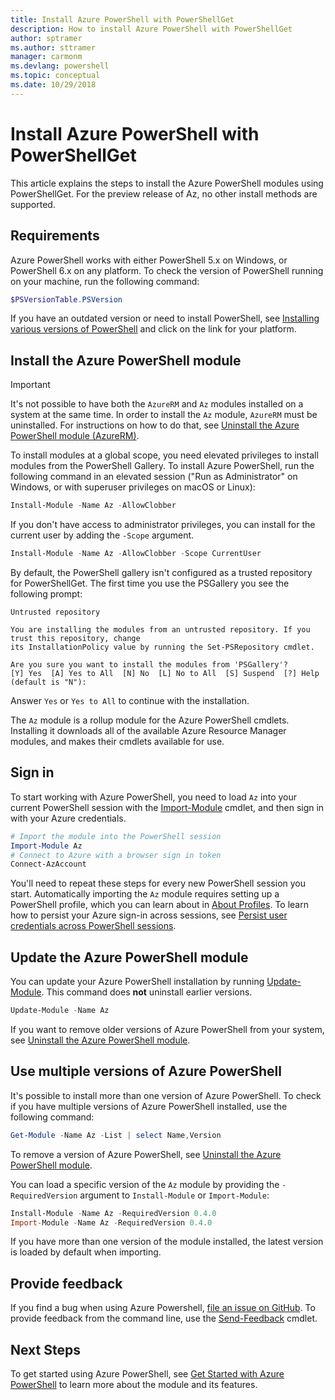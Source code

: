 ```yaml
---
title: Install Azure PowerShell with PowerShellGet
description: How to install Azure PowerShell with PowerShellGet
author: sptramer
ms.author: sttramer
manager: carmonm
ms.devlang: powershell
ms.topic: conceptual
ms.date: 10/29/2018
---
```


# Install Azure PowerShell with PowerShellGet

This article explains the steps to install the Azure PowerShell modules using PowerShellGet. For the preview release of Az,
no other install methods are supported. 

## Requirements

Azure PowerShell works with either PowerShell 5.x on Windows, or PowerShell 6.x on any platform. To check the version of PowerShell running
on your machine, run the following command:

```powershell
$PSVersionTable.PSVersion
```

If you have an outdated version or need to install PowerShell, see [Installing various versions of PowerShell](https://docs.microsoft.com/en-us/powershell/scripting/setup/installing-powershell?view=powershell-6) and click on the link for
your platform.

## Install the Azure PowerShell module

> [!IMPORTANT]
>
> It's not possible to have both the `AzureRM` and `Az` modules installed on a system at the same time. In order to install
> the `Az` module, `AzureRM` must be uninstalled. For instructions on how to do that, see
> [Uninstall the Azure PowerShell module (AzureRM)](/powershell/azure/uninstall-azurerm-ps?view=azurermps-6.11.0).

To install modules at a global scope, you need elevated privileges to install modules from the PowerShell Gallery. To install Azure PowerShell,
run the following command in an elevated session ("Run as Administrator" on Windows, or with superuser privileges on macOS or Linux):

```powershell
Install-Module -Name Az -AllowClobber
```

If you don't have access to administrator privileges, you can install for the current user by adding the `-Scope` argument.

```powershell
Install-Module -Name Az -AllowClobber -Scope CurrentUser
```

By default, the PowerShell gallery isn't configured as a trusted repository for PowerShellGet. The
first time you use the PSGallery you see the following prompt:

```output
Untrusted repository

You are installing the modules from an untrusted repository. If you trust this repository, change
its InstallationPolicy value by running the Set-PSRepository cmdlet.

Are you sure you want to install the modules from 'PSGallery'?
[Y] Yes  [A] Yes to All  [N] No  [L] No to All  [S] Suspend  [?] Help (default is "N"):
```

Answer `Yes` or `Yes to All` to continue with the installation.

The `Az` module is a rollup module for the Azure PowerShell cmdlets. Installing it downloads all of
the available Azure Resource Manager modules, and makes their cmdlets available for use.

## Sign in

To start working with Azure PowerShell, you need to load `Az` into your current PowerShell session
with the [Import-Module](/powershell/module/Microsoft.PowerShell.Core/Import-Module) cmdlet, and then sign in
with your Azure credentials.

```powershell
# Import the module into the PowerShell session
Import-Module Az
# Connect to Azure with a browser sign in token
Connect-AzAccount
```

You'll need to repeat these steps for every new PowerShell session you start. Automatically importing the `Az` module requires
setting up a PowerShell profile, which you can learn about in [About Profiles](/powershell/module/microsoft.powershell.core/about/about_profiles).
To learn how to persist your Azure sign-in across sessions, see [Persist user credentials across PowerShell sessions](context-persistence.md).

## Update the Azure PowerShell module

You can update your Azure PowerShell installation by running [Update-Module](/powershell/module/powershellget/update-module). This command does __not__ uninstall earlier versions.

```powershell
Update-Module -Name Az
```

If you want to remove older versions of Azure PowerShell from your system, see [Uninstall the Azure PowerShell module](uninstall-az-ps.md).

## Use multiple versions of Azure PowerShell

It's possible to install more than one version of Azure PowerShell. To check if you have multiple versions of Azure PowerShell installed, use the following
command:

```powershell
Get-Module -Name Az -List | select Name,Version
```

To remove a version of Azure PowerShell, see [Uninstall the Azure PowerShell module](uninstall-az-ps.md).

You can load a specific version of the `Az` module by providing the `-RequiredVersion` argument to `Install-Module` or `Import-Module`:

```powershell
Install-Module -Name Az -RequiredVersion 0.4.0
Import-Module -Name Az -RequiredVersion 0.4.0
```

If you have more than one version of the module installed, the latest version is loaded by default when importing.

## Provide feedback

If you find a bug when using Azure Powershell, [file an issue on GitHub](https://github.com/Azure/azure-powershell/issues).
To provide feedback from the command line, use the [Send-Feedback](/powershell/module/az.profile/send-feedback) cmdlet.

## Next Steps

To get started using Azure PowerShell, see [Get Started with Azure PowerShell](get-started-azureps.md) to learn more about the module and its features.